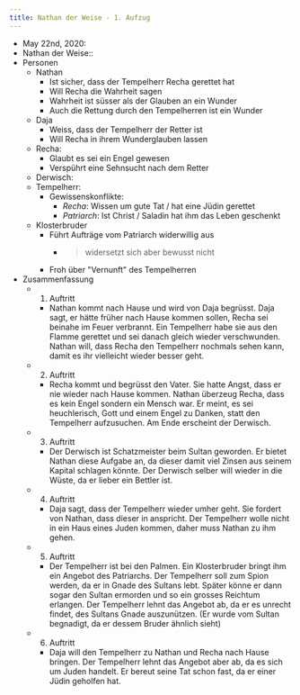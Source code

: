 ```yaml
---
title: Nathan der Weise - 1. Aufzug
---
```


- May 22nd, 2020:
- Nathan der Weise::
- Personen
  - Nathan
    - Ist sicher, dass der Tempelherr Recha gerettet hat
    - Will Recha die Wahrheit sagen
    - Wahrheit ist süsser als der Glauben an ein Wunder
    - Auch die Rettung durch den Tempelherren ist ein Wunder
  - Daja
    - Weiss, dass der Tempelherr der Retter ist
    - Will Recha in ihrem Wunderglauben lassen
  - Recha:
    - Glaubt es sei ein Engel gewesen
    - Verspührt eine Sehnsucht nach dem Retter
  - Derwisch:
  - Tempelherr:
    - Gewissenskonflikte:
      - *Recha*: Wissen um gute Tat / hat eine Jüdin gerettet
      - *Patriarch*: Ist Christ / Saladin hat ihm das Leben geschenkt
  - Klosterbruder
    - Führt Aufträge vom Patriarch widerwillig aus
      - > widersetzt sich aber bewusst nicht
    - Froh über "Vernunft" des Tempelherren
- Zusammenfassung
  - 1. Auftritt
    - Nathan kommt nach Hause und wird von Daja begrüsst. Daja sagt, er hätte früher nach Hause kommen sollen, Recha sei beinahe im Feuer verbrannt. Ein Tempelherr habe sie aus den Flamme gerettet und sei danach gleich wieder verschwunden. Nathan will, dass Recha den Tempelherr nochmals sehen kann, damit es ihr vielleicht wieder besser geht.
  - 2. Auftritt
    - Recha kommt und begrüsst den Vater. Sie hatte Angst, dass er nie wieder nach Hause kommen. Nathan überzeug Recha, dass es kein Engel sondern ein Mensch war. Er meint, es sei heuchlerisch, Gott und einem Engel zu Danken, statt den Tempelherr aufzusuchen. Am Ende erscheint der Derwisch.
  - 3. Auftritt
    - Der Derwisch ist Schatzmeister beim Sultan geworden. Er bietet Nathan diese Aufgabe an, da dieser damit viel Zinsen aus seinem Kapital schlagen könnte. Der Derwisch selber will wieder in die Wüste, da er lieber ein Bettler ist.
  - 4. Auftritt
    - Daja sagt, dass der Tempelherr wieder umher geht. Sie fordert von Nathan, dass dieser in anspricht. Der Tempelherr wolle nicht in ein Haus eines Juden kommen, daher muss Nathan zu ihm gehen.
  - 5. Auftritt
    - Der Tempelherr ist bei den Palmen. Ein Klosterbruder bringt ihm ein Angebot des Patriarchs. Der Tempelherr soll zum Spion werden, da er in Gnade des Sultans lebt. Später könne er dann sogar den Sultan ermorden und so ein grosses Reichtum erlangen. Der Tempelherr lehnt das Angebot ab, da er es unrecht findet, des Sultans Gnade auszunützen. (Er wurde vom Sultan begnadigt, da er dessem Bruder ähnlich sieht)
  - 6. Auftritt
    - Daja will den Tempelherr zu Nathan und Recha nach Hause bringen. Der Tempelherr lehnt das Angebot aber ab, da es sich um Juden handelt. Er bereut seine Tat schon fast, da er einer Jüdin geholfen hat.